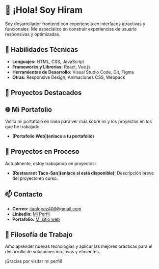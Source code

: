# 👋 ¡Hola! Soy Hiram

Soy desarrollador frontend con experiencia en interfaces atractivas y funcionales. Me especializo en construir experiencias de usuario responsivas y optimizadas.

## 🚀 Habilidades Técnicas
- **Lenguajes:** HTML, CSS, JavaScript
- **Frameworks y Librerías:** React, Vue.js
- **Herramientas de Desarrollo:** Visual Studio Code, Git, Figma
- **Otras:** Responsive Design, Animaciones CSS, Webpack

## 🌟 Proyectos Destacados


## 🌐 Mi Portafolio
Visita mi portafolio en línea para ver más sobre mí y los proyectos en los que he trabajado:
- **[Portafolio Web](enlace a tu portafolio)**

## 📂 Proyectos en Proceso
Actualmente, estoy trabajando en proyectos:
- **[Restaurant Taco-San](enlace si está disponible)**: Descripción breve del proyecto en curso.

## 📫 Contacto
- **Correo:** itanlopez406@gmail.com
- **LinkedIn:** [Mi Perfil](enlace)
- **Portafolio:** [Mi sitio web](enlace)

## 🔧 Filosofía de Trabajo
Amo aprender nuevas tecnologías y aplicar las mejores prácticas para el desarrollo de soluciones intuitivas y eficientes.

¡Gracias por visitar mi perfil!
